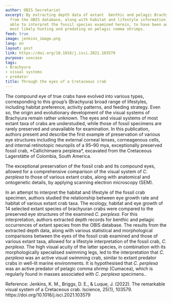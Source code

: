 ```yaml
---
author: OBIS Secretariat
excerpt: By extracting depth data of extant  benthic and pelagic Brachyuran crabs
  from the OBIS database, along with habitat and lifestyle information, authors were
  able to interpret the fossil species examined herein, to have been an active swimmer,
  most likely hunting and predating on pelagic comma shrimps.
feed: true
image: jenkins_image.png
lang: en
layout: post
link: https://doi.org/10.1016/j.isci.2021.103579
purpose: usecase
tags:
- Brachyura
- visual systems
- predator
title: Through the eyes of a Cretaceous crab
---
```


<p>The compound eye of true crabs have evolved into various types, corresponding to this group’s (Brachyura) broad range of lifestyles, including  habitat preference, activity patterns, and feeding strategy.  Even so, the origin and evolutionary development of the visual systems of Brachyura remain rather unknown. The eyes and visual systems of most extant taxa of crabs are understudied, while those of fossil specimens are rarely preserved and unavailable for examination. In this publication, authors present and describe the first example of preservation of various eye structures including the external corneal lenses, corneagenous cells, and internal retinotopic neuropils of a 95–90 mya, exceptionally preserved  fossil crab, *Callichimaera perplexa*, excavated from the Cretaceous Lagerstätte of Colombia, South America. 

The exceptional preservation of the fossil crab and its compound eyes, allowed for a comprehensive comparison of the visual system of *C. perplexa* to those of various extant crabs, along with anatomical and ontogenetic details, by applying scanning electron microscopy (SEM). 

In an attempt to interpret the habitat and lifestyle of the fossil crab specimen, authors studied the relationship between eye growth rate and habitat of various extant crab taxa. The ecology, habitat and eye growth of 14 selected extant species of brachyuran crabs were compared to the preserved eye structures of the examined *C. perplexa*. For this interpretation, authors extracted depth records for benthic and pelagic occurrences of extant species from the OBIS database. The results from the extracted depth data, along with various statistical and morphological comparisons between the eyes of the fossil crab examined and those of various extant taxa, allowed for a lifestyle interpretation of the fossil crab, *C. perplexa*. The high visual acuity of the latter species, in combination with its morphologically specialised swimming legs, led to the interpretation that *C. perplexa* was an active visual swimming crab, similar to extant predator crabs in well-lit marine environments. It is hypothesised that *C. perplexa* was an active predator of pelagic comma shrimp (Cumacea), which is regularly found in masses associated with *C. perplexa* specimens..</p>

<p>Reference: Jenkins, K. M., Briggs, D. E., & Luque, J. (2022). The remarkable visual system of a Cretaceous crab. Iscience, 25(1), 103579.  
https://doi.org/10.1016/j.isci.2021.103579</p>